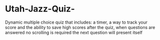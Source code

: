 # Utah-Jazz-Quiz-
Dynamic multiple choice quiz that includes: a timer, a way to track your score and the ability to save high scores after the quiz, when questions are answered no scrolling is required the next question will present itself 
